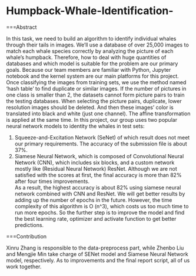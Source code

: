 # Humpback-Whale-Identification-

===Abstract

In this task, we need to build an algorithm to identify individual whales through their tails in images. We’ll use a database of over 25,000 images to match each whale species correctly by analyzing the picture of each whale’s humpback. Therefore, how to deal with huge quantities of databases and which model is suitable for the problem are our primary goals. Because our team members are familiar with Python, Jupyter notebook and the kernel system are our main platforms for this project. 
Once classifying the images from training sets, we use the method named ‘hash table’ to find duplicate or similar images. If the number of pictures in one class is smaller than 2, the datasets cannot form picture pairs to train the testing databases.  When selecting the picture pairs, duplicate, lower resolution images should be deleted.  And then these images’ color is translated into black and white (just one channel). The affine transformation is applied at the same time. 
In this project, our group uses two popular neural network models to identity the whales in test sets:
1. Squeeze-and-Excitation Network (SeNet) of which result does not meet our primary requirements. The accuracy of the submission file is about 37%. 
2. Siamese Neural Network, which is composed of Convolutional Neural Network (CNN), which includes six blocks, and a custom network mostly like (Residual Neural Network) ResNet. Although we are not satisfied with the scores at first, the final accuracy is more than 82% after four times improvements.	
As a result, the highest accuracy is about 82% using siamese neural network combined with CNN and ResNet. We will get better results by adding up the number of epochs in the future. However, the time complexity of this algorithm is O (n^3), which costs us too much time to run more epochs. So the further step is to improve the model and find the best learning rate, optimizer and activate function to get better predictions.    

===Contribution

Xinru Zhang is responsible to the data-preprocess part, while Zhenbo Liu and Mengjie Min take charge of SENet model and Siamese Neural Network model, respectively. As to improvements and the final report script, all of us work together.


